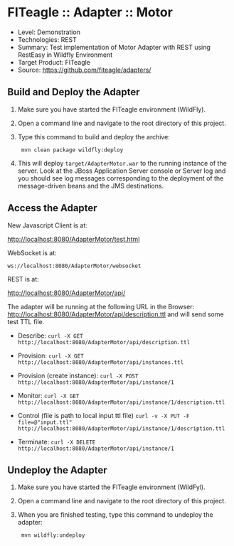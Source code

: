 FITeagle :: Adapter :: Motor
=============================
- Level: Demonstration
- Technologies: REST
- Summary: Test implementation of Motor Adapter with REST using RestEasy in Wildfly Environment
- Target Product: FITeagle
- Source: <https://github.com/fiteagle/adapters/>

Build and Deploy the Adapter
----------------------------

1. Make sure you have started the FITeagle environment (WildFly).
2. Open a command line and navigate to the root directory of this project.
3. Type this command to build and deploy the archive:

        mvn clean package wildfly:deploy

4. This will deploy `target/AdapterMotor.war` to the running instance of the server. Look at the JBoss Application Server console or Server log and you should see log messages corresponding to the deployment of the message-driven beans and the JMS destinations.

Access the Adapter
------------------

New Javascript Client is at:

<http://localhost:8080/AdapterMotor/test.html>

WebSocket is at:

`ws://localhost:8080/AdapterMotor/websocket`

REST is at:

<http://localhost:8080/AdapterMotor/api/>


The adapter will be running at the following URL in the Browser: <http://localhost:8080/AdapterMotor/api/description.ttl> and will send some test TTL file.

 * Describe:
`curl -X GET http://localhost:8080/AdapterMotor/api/description.ttl`

 * Provision:
`curl -X GET http://localhost:8080/AdapterMotor/api/instances.ttl`

 * Provision (create instance):
`curl -X POST http://localhost:8080/AdapterMotor/api/instance/1`

 * Monitor:
`curl -X GET http://localhost:8080/AdapterMotor/api/instance/1/description.ttl`

 * Control (file is path to local input ttl file)
`curl -v -X PUT -F file=@"input.ttl" http://localhost:8080/AdapterMotor/api/instance/1/description.ttl`

 * Terminate:
`curl -X DELETE http://localhost:8080/AdapterMotor/api/instance/1`


Undeploy the Adapter
--------------------

1. Make sure you have started the FITeagle environment (WildFyl).
2. Open a command line and navigate to the root directory of this project.
3. When you are finished testing, type this command to undeploy the adapter:

        mvn wildfly:undeploy

